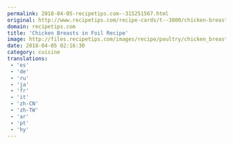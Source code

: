 ```yaml
---
permalink: 2018-04-05-recipetips.com--315251567.html
original: http://www.recipetips.com/recipe-cards/t--3800/chicken-breasts-in-foil.asp
domain: recipetips.com
title: 'Chicken Breasts in Foil Recipe'
image: http://files.recipetips.com/images/recipe/poultry/chicken_breast_foil.jpg
date: 2018-04-05 02:16:30
category: cuisine
translations: 
 - 'es'
 - 'de'
 - 'ru'
 - 'ja'
 - 'fr'
 - 'it'
 - 'zh-CN'
 - 'zh-TW'
 - 'ar'
 - 'pt'
 - 'hy'
---
```


